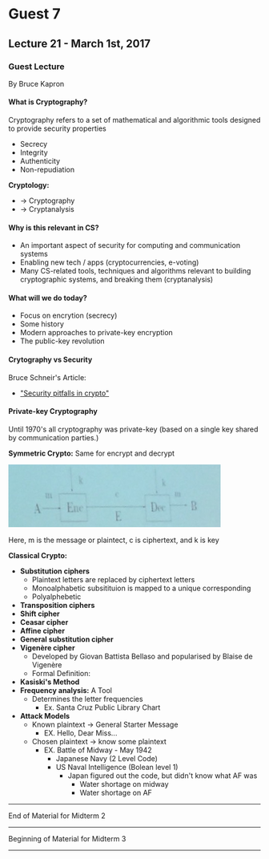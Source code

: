 # Guest 7

## Lecture 21 - March 1st, 2017

### Guest Lecture 

By Bruce Kapron

#### What is Cryptography?

Cryptography refers to a set of mathematical and algorithmic tools designed to provide security properties

* Secrecy
* Integrity
* Authenticity
* Non-repudiation

**Cryptology:**

* -> Cryptography
* -> Cryptanalysis
    
#### Why is this relevant in CS?

* An important aspect of security for computing and communication systems
* Enabling new tech / apps (cryptocurrencies, e-voting)
* Many CS-related tools, techniques and algorithms relevant to building cryptographic systems, and breaking them (cryptanalysis)

#### What will we do today?

* Focus on encrytion (secrecy)
* Some history
* Modern approaches to private-key encryption 
* The public-key revolution

#### Crytography vs Security

Bruce Schneir's Article:

* ["Security pitfalls in crypto"](http://www.counterpane.com/pitfalls.html)

#### Private-key Cryptography

Until 1970's all cryptography was private-key (based on a single key shared by communication parties.)

**Symmetric Crypto:** Same for encrypt and decrypt

![Example](../References/Guest7-1.jpg)

Here, m is the message or plaintect, c is ciphertext, and k is key

**Classical Crypto:**

* **Substitution ciphers**
    * Plaintext letters are replaced by ciphertext letters
    * Monoalphabetic subsitituion is mapped to a unique corresponding
    * Polyalphebetic 
* **Transposition ciphers**
* **Shift cipher**
* **Ceasar cipher**
* **Affine cipher**
* **General substitution cipher**
* **Vigenère cipher**
    * Developed by Giovan Battista Bellaso and popularised by Blaise de Vigenère 
    * Formal Definition:
* **Kasiski's Method**
* **Frequency analysis:** A Tool
    * Determines the letter frequencies 
        * Ex. Santa Cruz Public Library Chart
* **Attack Models**
    * Known plaintext -> General Starter Message
        * EX. Hello, Dear Miss...
    * Chosen plaintext -> know some plaintext 
        * EX. Battle of Midway - May 1942
            * Japanese Navy (2 Level Code)
            * US Naval Intelligence (Bolean level 1)
                * Japan figured out the code, but didn't know what AF was
                    * Water shortage on midway
                    * Water shortage on AF
                    

---

End of Material for Midterm 2

---

Beginning of Material for Midterm 3

---